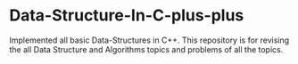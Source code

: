 # Data-Structure-In-C-plus-plus
Implemented all basic Data-Structures in C++.
This repository is for revising the all Data Structure and Algorithms topics and problems of all the topics.
